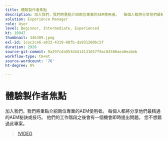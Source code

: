 ```yaml
---
title: 體驗製作者焦點
description: 加入我們，我們將重點介紹兩位專業的AEM使用者。  每個人都將分享他們最精通的AEM秘訣或技巧。 他們的工作階段之後會有一個機會即時提出問題。  您不想錯過此專案。
solution: Experience Manager
role: User
level: Beginner, Intermediate, Experienced
kt: 10947
thumbnail: 346389.jpeg
exl-id: 1cac2ce6-a033-4319-80fb-da931200bc5f
duration: 2920
source-git-commit: 9a297cda953d4414131657f9ac84580aea0eabeb
workflow-type: tm+mt
source-wordcount: '76'
ht-degree: 0%

---
```


# 體驗製作者焦點

加入我們，我們將重點介紹兩位專業的AEM使用者。  每個人都將分享他們最精通的AEM秘訣或技巧。 他們的工作階段之後會有一個機會即時提出問題。  您不想錯過此專案。

>[!VIDEO](https://video.tv.adobe.com/v/346389/?quality=12&learn=on)
